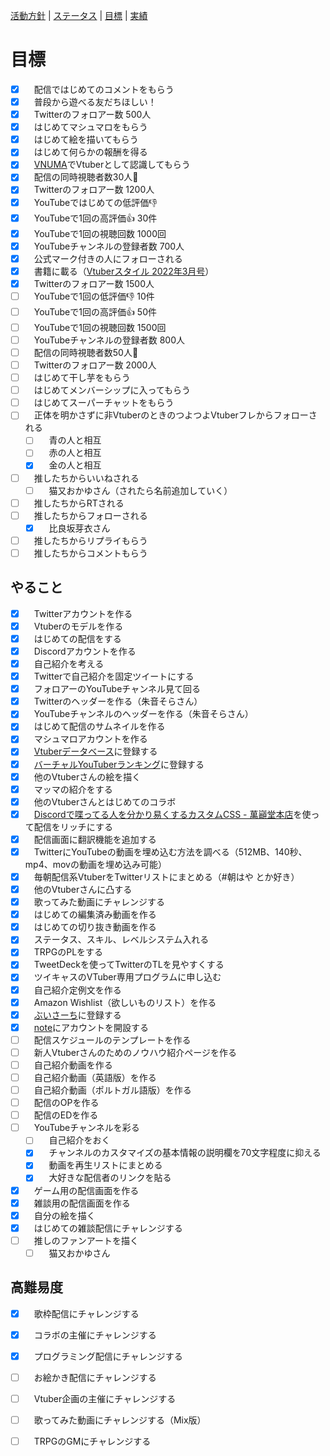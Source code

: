 [活動方針](index.md) | [ステータス](status.md) | [目標](achievement.md) | [実績](result.md)

# 目標

- [x] 　配信ではじめてのコメントをもらう
- [x] 　普段から遊べる友だちほしい！
- [x] 　Twitterのフォロアー数 500人
- [x] 　はじめてマシュマロをもらう
- [x] 　はじめて絵を描いてもらう
- [x] 　はじめて何らかの報酬を得る
- [x] 　[VNUMA](https://vnuma.net/)でVtuberとして認識してもらう
- [x] 　配信の同時視聴者数30人👀
- [x] 　Twitterのフォロアー数 1200人
- [x] 　YouTubeではじめての低評価👎
- [x] 　YouTubeで1回の高評価👍 30件
- [x] 　YouTubeで1回の視聴回数 1000回
- [x] 　YouTubeチャンネルの登録者数 700人
- [x] 　公式マーク付きの人にフォローされる
- [x] 　書籍に載る（[Vtuberスタイル 2022年3月号](https://www.amazon.co.jp/VTuber%E3%82%B9%E3%82%BF%E3%82%A4%E3%83%AB-2022%E5%B9%B43%E6%9C%88%E5%8F%B7/dp/B09QP51KTX)）
- [x] 　Twitterのフォロアー数 1500人
- [ ] 　YouTubeで1回の低評価👎 10件
- [ ] 　YouTubeで1回の高評価👍 50件
- [ ] 　YouTubeで1回の視聴回数 1500回
- [ ] 　YouTubeチャンネルの登録者数 800人
- [ ] 　配信の同時視聴者数50人👀
- [ ] 　Twitterのフォロアー数 2000人
- [ ] 　はじめて干し芋をもらう
- [ ] 　はじめてメンバーシップに入ってもらう
- [ ] 　はじめてスーパーチャットをもらう
- [ ] 　正体を明かさずに非VtuberのときのつよつよVtuberフレからフォローされる
  - [ ] 　青の人と相互
  - [ ] 　赤の人と相互
  - [x] 　金の人と相互
- [ ] 　推したちからいいねされる
  - [ ] 　猫又おかゆさん（されたら名前追加していく）
- [ ] 　推したちからRTされる
- [ ] 　推したちからフォローされる
  - [x] 　比良坂芽衣さん
- [ ] 　推したちからリプライもらう
- [ ] 　推したちからコメントもらう

## やること

- [x] 　Twitterアカウントを作る
- [x] 　Vtuberのモデルを作る
- [x] 　はじめての配信をする
- [x] 　Discordアカウントを作る
- [x] 　自己紹介を考える
- [x] 　Twitterで自己紹介を固定ツイートにする
- [x] 　フォロアーのYouTubeチャンネル見て回る
- [x] 　Twitterのヘッダーを作る（朱音そらさん）
- [x] 　YouTubeチャンネルのヘッダーを作る（朱音そらさん）
- [x] 　はじめて配信のサムネイルを作る
- [x] 　マシュマロアカウントを作る
- [x] 　[Vtuberデータベース](https://vtuber-post.com/)に登録する
- [x] 　[バーチャルYouTuberランキング](https://social.userlocal.jp/?stage=youtube_vy_reg)に登録する
- [x] 　他のVtuberさんの絵を描く
- [x] 　マッマの紹介をする
- [x] 　他のVtuberさんとはじめてのコラボ
- [x] 　[Discordで喋ってる人を分かり易くするカスタムCSS - 萬巓堂本店](https://manten-do.net/archives/273)を使って配信をリッチにする
- [x] 　配信画面に翻訳機能を追加する
- [x] 　TwitterにYouTubeの動画を埋め込む方法を調べる（512MB、140秒、mp4、movの動画を埋め込み可能）
- [x] 　毎朝配信系VtuberをTwitterリストにまとめる（#朝はや とか好き）
- [x] 　他のVtuberさんに凸する
- [x] 　歌ってみた動画にチャレンジする
- [x] 　はじめての編集済み動画を作る
- [x] 　はじめての切り抜き動画を作る
- [x] 　ステータス、スキル、レベルシステム入れる
- [x] 　TRPGのPLをする
- [x] 　TweetDeckを使ってTwitterのTLを見やすくする
- [x] 　ツイキャスのVTuber専用プログラムに申し込む
- [x] 　自己紹介定例文を作る
- [x] 　Amazon Wishlist（欲しいものリスト）を作る
- [x] 　[ぶいさーち](https://www.vsearch.jp/)に登録する
- [x] 　[note](https://note.com/okuchi_yorozu/)にアカウントを開設する
- [ ] 　配信スケジュールのテンプレートを作る
- [ ] 　新人Vtuberさんのためのノウハウ紹介ページを作る
- [ ] 　自己紹介動画を作る
- [ ] 　自己紹介動画（英語版）を作る
- [ ] 　自己紹介動画（ポルトガル語版）を作る
- [ ] 　配信のOPを作る
- [ ] 　配信のEDを作る
- [ ] 　YouTubeチャンネルを彩る
  - [ ] 　自己紹介をおく
  - [x] 　チャンネルのカスタマイズの基本情報の説明欄を70文字程度に抑える
  - [x] 　動画を再生リストにまとめる
  - [x] 　大好きな配信者のリンクを貼る
- [x] 　ゲーム用の配信画面を作る
- [x] 　雑談用の配信画面を作る
- [x] 　自分の絵を描く
- [x] 　はじめての雑談配信にチャレンジする
- [ ] 　推しのファンアートを描く
  - [ ] 　猫又おかゆさん

## 高難易度

- [x] 　歌枠配信にチャレンジする
- [x] 　コラボの主催にチャレンジする
- [x] 　プログラミング配信にチャレンジする
- [ ] 　お絵かき配信にチャレンジする
- [ ] 　Vtuber企画の主催にチャレンジする
- [ ] 　歌ってみた動画にチャレンジする（Mix版）
- [ ] 　TRPGのGMにチャレンジする

